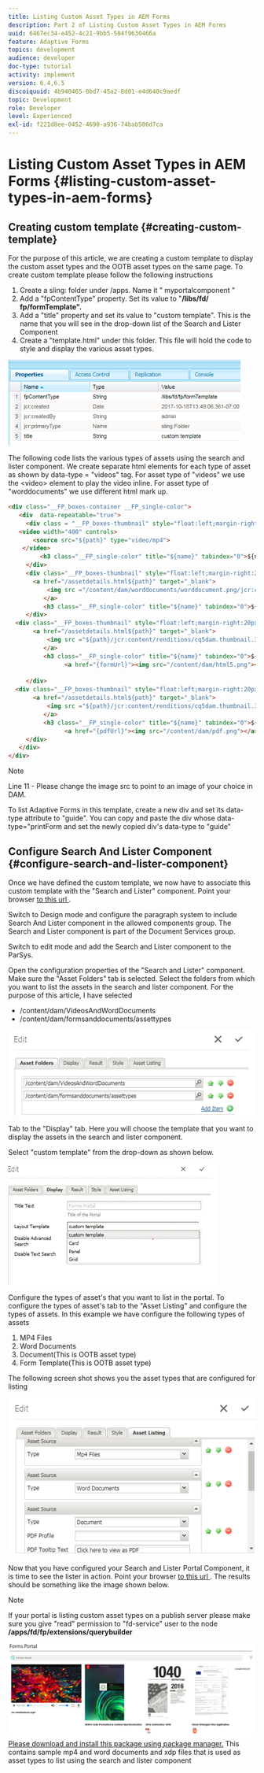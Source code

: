 ```yaml
---
title: Listing Custom Asset Types in AEM Forms
description: Part 2 of Listing Custom Asset Types in AEM Forms
uuid: 6467ec34-e452-4c21-9bb5-504f9630466a
feature: Adaptive Forms
topics: development
audience: developer
doc-type: tutorial
activity: implement
version: 6.4,6.5
discoiquuid: 4b940465-0bd7-45a2-8d01-e4d640c9aedf
topic: Development
role: Developer
level: Experienced
exl-id: f221d8ee-0452-4690-a936-74bab506d7ca
---
```

# Listing Custom Asset Types in AEM Forms {#listing-custom-asset-types-in-aem-forms}

## Creating custom template {#creating-custom-template}

For the purpose of this article, we are creating a custom template to display the custom asset types and the OOTB asset types on the same page. To create custom template please follow the following instructions

1. Create a sling: folder  under  /apps. Name it "  myportalcomponent "
1. Add a "fpContentType" property. Set its value to "**/libs/fd/  fp/formTemplate".**  
1. Add a "title" property and set its value to "custom template". This is the name that you will see in the drop-down list of the Search and Lister Component
1. Create a "template.html" under this folder. This file will hold the code to style and display the various asset types.

![appsfolder](assets/appsfolder_.png)

The following code lists the various types of assets using the search and lister component. We create separate html elements for each type of asset as shown by data-type = "videos" tag. For asset type of "videos" we use the &lt;video&gt; element to play the video inline. For asset type of "worddocuments" we use different html mark up.

```html
<div class="__FP_boxes-container __FP_single-color">
   <div  data-repeatable="true">
     <div class = "__FP_boxes-thumbnail" style="float:left;margin-right:20px;" data-type = "videos">
   <video width="400" controls>
       <source src="${path}" type="video/mp4">
    </video>
         <h3 class="__FP_single-color" title="${name}" tabindex="0">${name}</h3>
     </div>
     <div class="__FP_boxes-thumbnail" style="float:left;margin-right:20px;" data-type = "worddocuments">
       <a href="/assetdetails.html${path}" target="_blank">
           <img src ="/content/dam/worddocuments/worddocument.png/jcr:content/renditions/cq5dam.thumbnail.319.319.png"/>
          </a>
          <h3 class="__FP_single-color" title="${name}" tabindex="0">${name}</h3>
     </div>
  <div class="__FP_boxes-thumbnail" style="float:left;margin-right:20px;" data-type = "xfaForm">
       <a href="/assetdetails.html${path}" target="_blank">
           <img src ="${path}/jcr:content/renditions/cq5dam.thumbnail.319.319.png"/>
          </a>
          <h3 class="__FP_single-color" title="${name}" tabindex="0">${name}</h3>
                <a href="{formUrl}"><img src="/content/dam/html5.png"></a><p>

     </div>
  <div class="__FP_boxes-thumbnail" style="float:left;margin-right:20px;" data-type = "printForm">
       <a href="/assetdetails.html${path}" target="_blank">
           <img src ="${path}/jcr:content/renditions/cq5dam.thumbnail.319.319.png"/>
          </a>
          <h3 class="__FP_single-color" title="${name}" tabindex="0">${name}</h3>
                <a href="{pdfUrl}"><img src="/content/dam/pdf.png"></a><p>
     </div>
   </div>
</div>

```

>[!NOTE]
>
>Line 11 - Please change the image src to point to an image of your choice in DAM.
>
>To list Adaptive Forms in this template, create a new div and set its data-type attribute to "guide". You can copy and paste the div whose data-type="printForm and set the newly copied div's data-type to "guide"

## Configure Search And Lister Component {#configure-search-and-lister-component}

Once we have defined the custom template, we now have to associate this custom template with the "Search and Lister" component. Point your browser [to this  url ](http://localhost:4502/editor.html/content/AemForms/CustomPortal.html).

Switch to Design mode and configure the paragraph system to include Search And Lister component in the allowed components group. The Search and Lister component is part of the Document Services group.

Switch to edit mode and add the Search and Lister component to the ParSys.

Open the configuration properties of the "Search and Lister" component. Make sure the "Asset Folders" tab is selected. Select the folders from which you want to list the assets in the search and lister component. For the purpose of this article, I have selected

* /content/dam/VideosAndWordDocuments
* /content/dam/formsanddocuments/assettypes

![assetfolder](assets/selectingassetfolders.png)

Tab to the "Display" tab. Here you will choose the template that you want to display the assets in the search and lister component.

Select "custom template" from the drop-down as shown below.

![searchandlister](assets/searchandlistercomponent.gif)

Configure the types of asset's that you want to list in the portal. To configure the types of asset's tab to the "Asset Listing" and configure the types of assets. In this example we have configure the following types of assets

1. MP4 Files
1. Word Documents
1. Document(This is OOTB asset type)
1. Form Template(This is OOTB asset type)

The following screen shot shows you the asset types that are configured for listing

![assettypes](assets/assettypes.png)

Now that you have configured your Search and Lister Portal Component, it is time to see the lister in action. Point your browser [to this  url ](http://localhost:4502/content/AemForms/CustomPortal.html?wcmmode=disabled). The results should be something like the image shown below.

>[!NOTE]
>
>If your portal is listing custom asset types on a publish server please make sure you give "read" permission to "fd-service" user to the node **/apps/fd/fp/extensions/querybuilder**

![assettypes](assets/assettypeslistings.png) 
[Please download and install this package using package manager.](assets/customassettypekt1.zip) This contains sample mp4 and word documents and xdp files that is used as asset types to list using the search and lister component
